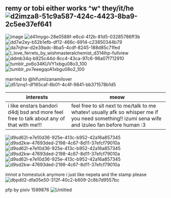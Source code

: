 ## remy or tobi either works ^w^ they/it/he ![d2imza8-51c9a587-424c-4423-8ba9-2c5ee37ef641](https://github.com/izumisenalover/izumisenalover/assets/129478709/8c0f9769-1586-4ab9-9620-ea86a14f5a3f)

![image](https://github.com/izumisenalover/izumisenalover/assets/129478709/5a2bc6ca-b720-41f3-a62b-40fdb8a7f4a4) ![d41mygo-28e0588f-e6cd-412b-81d5-03285786ff3b](https://github.com/izumisenalover/izumisenalover/assets/129478709/8d9b2703-3930-4281-a81b-34572afb694d)
![dd7w2ey-b52b1efb-df12-466c-8914-c23850344b79](https://github.com/izumisenalover/izumisenalover/assets/129478709/0e140a8d-0ca5-47e1-a238-d0baf86c2b15) ![da7njhw-d2e39adc-8ba5-4cdf-8245-188d85c71fed](https://github.com/izumisenalover/izumisenalover/assets/129478709/028f423a-f95f-4a96-afdd-c08a974ed612) ![i_love_ferrets_by_wishmasteralchemist_d314ihp-fullview](https://github.com/izumisenalover/izumisenalover/assets/129478709/2a0de3db-9bf8-4ae1-b5ad-d63df3700732) ![ddmb34q-b925c44d-8cc4-43ca-97c6-96a07f712910](https://github.com/izumisenalover/izumisenalover/assets/129478709/50758ab1-6bcd-42e3-9f76-47396839393f) ![tumblr_px6o34KUVY1xbgu08o3_100](https://github.com/izumisenalover/izumisenalover/assets/129478709/7e499c28-dc19-425c-91ed-b816d14da015) ![tumblr_pv7eeegqoA1xbgu08o2_100](https://github.com/izumisenalover/izumisenalover/assets/129478709/98baa252-cfe3-41b8-ad9e-833044943d0e) 






married to @hifumiizanamilover ![d51znq1-df165caf-6b01-4c4f-9841-bb371578b1d5](https://github.com/izumisenalover/izumisenalover/assets/129478709/9f5b2a90-0dd7-4754-b0e0-a8a8d65839ef)


| interests    | meow |
| ----------- | ----------- | 
|i like enstars bandori d4dj bsd and more feel free to talk about any of that with me!!!  | feel free to sit next to me/talk to me whatev! usually afk so whisper me if you need something!! izumi sena wife and izuleo fan before human :3 |


![d9sd62l-e7e10d36-925e-413c-b952-42a16a857345](https://github.com/izumisenalover/izumisenalover/assets/129478709/6021bfdc-4c94-4b76-95aa-fec223c819b1)
![d9sd2kw-47693ded-2198-4c67-8d11-37efcf79010a](https://github.com/izumisenalover/izumisenalover/assets/129478709/8802c263-1bae-4367-b2da-39177674ccf8)![d9sd62l-e7e10d36-925e-413c-b952-42a16a857345](https://github.com/izumisenalover/izumisenalover/assets/129478709/6021bfdc-4c94-4b76-95aa-fec223c819b1)
![d9sd2kw-47693ded-2198-4c67-8d11-37efcf79010a](https://github.com/izumisenalover/izumisenalover/assets/129478709/8802c263-1bae-4367-b2da-39177674ccf8)![d9sd62l-e7e10d36-925e-413c-b952-42a16a857345](https://github.com/izumisenalover/izumisenalover/assets/129478709/6021bfdc-4c94-4b76-95aa-fec223c819b1)
![d9sd2kw-47693ded-2198-4c67-8d11-37efcf79010a](https://github.com/izumisenalover/izumisenalover/assets/129478709/8802c263-1bae-4367-b2da-39177674ccf8)

imnot a homestuck anymore i just like nepeta and the stamp please ![dbpdit2-dfa05e50-312f-40c2-b609-2c8b7d9557bc](https://github.com/izumisenalover/izumisenalover/assets/129478709/c7771339-a4aa-451a-9e66-744cdf69d94d)

pfp by pixiv 1599876 ![Untitled](https://github.com/izumisenalover/izumisenalover/assets/129478709/78fa63af-97ac-4108-94e4-62c036e1d431)

